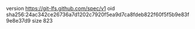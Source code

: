 version https://git-lfs.github.com/spec/v1
oid sha256:24ac342ce26736a7d1202c7920f5ea9d7ca8fdeb822f60f5f5b9e83f9e8e37d9
size 823
